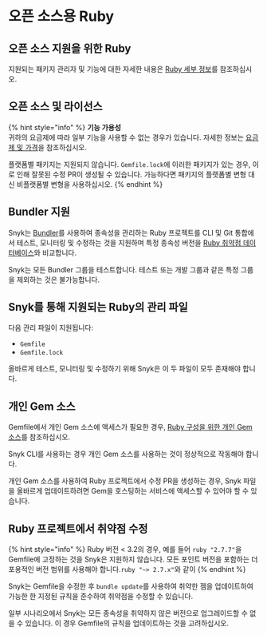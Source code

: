 # 오픈 소스용 Ruby

## 오픈 소스 지원을 위한 Ruby

지원되는 패키지 관리자 및 기능에 대한 자세한 내용은 [Ruby 세부 정보](./)를 참조하십시오.

## 오픈 소스 및 라이선스

{% hint style="info" %}
**기능 가용성**\
귀하의 요금제에 따라 일부 기능을 사용할 수 없는 경우가 있습니다. 자세한 정보는 [요금제 및 가격](https://snyk.io/plans/)을 참조하십시오.

플랫폼별 패키지는 지원되지 않습니다. `Gemfile.lock`에 이러한 패키지가 있는 경우, 이로 인해 잘못된 수정 PR이 생성될 수 있습니다. 가능하다면 패키지의 플랫폼별 변형 대신 비플랫폼별 변형을 사용하십시오.
{% endhint %}

## Bundler 지원

Snyk는 [Bundler](https://bundler.io/)를 사용하여 종속성을 관리하는 Ruby 프로젝트를 CLI 및 Git 통합에서 테스트, 모니터링 및 수정하는 것을 지원하며 특정 종속성 버전을 [Ruby 취약점 데이터베이스](https://snyk.io/vuln?type=rubygems)와 비교합니다.

Snyk는 모든 Bundler 그룹을 테스트합니다. 테스트 또는 개발 그룹과 같은 특정 그룹을 제외하는 것은 불가능합니다.

## Snyk를 통해 지원되는 Ruby의 관리 파일

다음 관리 파일이 지원됩니다:

* `Gemfile`
* `Gemfile.lock`

올바르게 테스트, 모니터링 및 수정하기 위해 Snyk은 이 두 파일이 모두 존재해야 합니다.

## **개인 Gem 소스**

Gemfile에서 개인 Gem 소스에 액세스가 필요한 경우, [Ruby 구성을 위한 개인 Gem 소스](../../scan-with-snyk/snyk-open-source/package-repository-integrations/private-gem-sources-for-ruby-configuration.md)를 참조하십시오.

Snyk CLI를 사용하는 경우 개인 Gem 소스를 사용하는 것이 정상적으로 작동해야 합니다.

개인 Gem 소스를 사용하여 Ruby 프로젝트에서 수정 PR을 생성하는 경우, Snyk 파일을 올바르게 업데이트하려면 Gem을 호스팅하는 서비스에 액세스할 수 있어야 할 수 있습니다.

## Ruby 프로젝트에서 취약점 수정

{% hint style="info" %}
Ruby 버전 < 3.2의 경우, 예를 들어 `ruby "2.7.7"`을 Gemfile에 고정하는 것을 Snyk은 지원하지 않습니다. 모든 포인트 버전을 포함하는 더 포용적인 버전 범위를 사용해야 합니다.`ruby "~> 2.7.x"`와 같이
{% endhint %}

Snyk는 Gemfile을 수정한 후 `bundle update`를 사용하여 취약한 젬을 업데이트하여 가능한 한 지정된 규칙을 준수하여 취약점을 수정할 수 있습니다.

일부 시나리오에서 Snyk는 모든 종속성을 취약하지 않은 버전으로 업그레이드할 수 없을 수 있습니다. 이 경우 Gemfile의 규칙을 업데이트하는 것을 고려하십시오.
